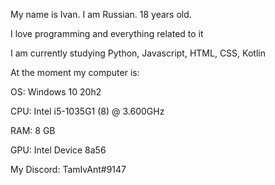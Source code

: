 My name is Ivan. I am Russian. 18 years old.

I love programming and everything related to it

I am currently studying Python, Javascript, HTML, CSS, Kotlin

At the moment my computer is:

OS: Windows 10 20h2

CPU: Intel i5-1035G1 (8) @ 3.600GHz

RAM: 8 GB

GPU: Intel Device 8a56

My Discord: TamIvAnt#9147
